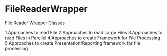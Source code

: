 # FileReaderWrapper
File Reader Wrapper Classes

1.Approaches to read File
2.Approaches to read Large Files
3.Approaches to read Files in Parellel
4.Approaches to create Framework for File Processing
5.Approaches to create Presentation/Reporting framework for file processing
